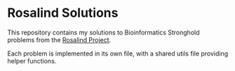 # Rosalind Solutions

This repository contains my solutions to Bioinformatics Stronghold problems from the [Rosalind Project](rosalind.info/).

Each problem is implemented in its own file, with a shared utils file providing helper functions.